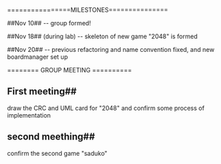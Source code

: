 ================MILESTONES===============

##Nov 10##
-- group formed!

##Nov 18## (during lab)
-- skeleton of new game "2048" is formed

##Nov 20##
-- previous refactoring and name convention fixed, and new boardmanager set up


======== GROUP MEETING ==========

## First meeting##

draw the CRC and UML card for "2048" and confirm some process of implementation

## second meething##

confirm the second game "saduko"